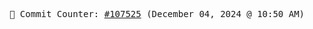<p align="center">
    <samp>
        📮 Commit Counter: <a href="https://github.com/Javascript-void0/Javascript-void0/commits/main">#107525</a> (December 04, 2024 @ 10:50 AM)
    </samp>
</p>